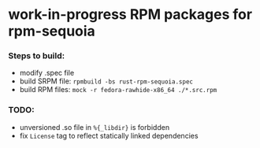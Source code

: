 # work-in-progress RPM packages for rpm-sequoia

### Steps to build:

- modify .spec file
- build SRPM file: `rpmbuild -bs rust-rpm-sequoia.spec`
- build RPM files: `mock -r fedora-rawhide-x86_64 ./*.src.rpm`

### TODO:

- unversioned .so file in `%{_libdir}` is forbidden
- fix `License` tag to reflect statically linked dependencies
